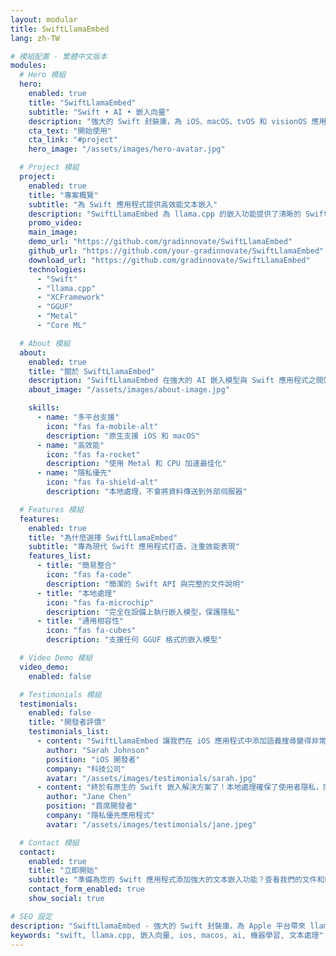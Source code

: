 ```yaml
---
layout: modular
title: SwiftLlamaEmbed
lang: zh-TW

# 模組配置 - 繁體中文版本
modules:
  # Hero 模組
  hero:
    enabled: true
    title: "SwiftLlamaEmbed"
    subtitle: "Swift • AI • 嵌入向量"
    description: "強大的 Swift 封裝庫，為 iOS、macOS、tvOS 和 visionOS 應用程式帶來 llama.cpp 的文本嵌入功能。"
    cta_text: "開始使用"
    cta_link: "#project"
    hero_image: "/assets/images/hero-avatar.jpg"

  # Project 模組
  project:
    enabled: true
    title: "專案概覽"
    subtitle: "為 Swift 應用程式提供高效能文本嵌入"
    description: "SwiftLlamaEmbed 為 llama.cpp 的嵌入功能提供了清晰的 Swift 原生介面。以效能和易用性為設計理念，讓開發者只需幾行程式碼就能將強大的文本嵌入功能整合到應用程式中。"
    promo_video:
    main_image:
    demo_url: "https://github.com/gradinnovate/SwiftLlamaEmbed"
    github_url: "https://github.com/your-gradinnovate/SwiftLlamaEmbed"
    download_url: "https://github.com/gradinnovate/SwiftLlamaEmbed"
    technologies:
      - "Swift"
      - "llama.cpp"
      - "XCFramework"
      - "GGUF"
      - "Metal"
      - "Core ML"

  # About 模組
  about:
    enabled: true
    title: "關於 SwiftLlamaEmbed"
    description: "SwiftLlamaEmbed 在強大的 AI 嵌入模型與 Swift 應用程式之間架起了橋樑。它為 llama.cpp 提供原生 Swift 介面，讓開發者能在 Apple 設備上以最佳效能和隱私保護的方式本地執行嵌入模型。"
    about_image: "/assets/images/about-image.jpg"

    skills:
      - name: "多平台支援"
        icon: "fas fa-mobile-alt"
        description: "原生支援 iOS 和 macOS"
      - name: "高效能"
        icon: "fas fa-rocket"
        description: "使用 Metal 和 CPU 加速最佳化"
      - name: "隱私優先"
        icon: "fas fa-shield-alt"
        description: "本地處理，不會將資料傳送到外部伺服器"

  # Features 模組
  features:
    enabled: true
    title: "為什麼選擇 SwiftLlamaEmbed"
    subtitle: "專為現代 Swift 應用程式打造，注重效能表現"
    features_list:
      - title: "簡易整合"
        icon: "fas fa-code"
        description: "簡潔的 Swift API 與完整的文件說明"
      - title: "本地處理"
        icon: "fas fa-microchip"
        description: "完全在設備上執行嵌入模型，保護隱私"
      - title: "通用相容性"
        icon: "fas fa-cubes"
        description: "支援任何 GGUF 格式的嵌入模型"

  # Video Demo 模組
  video_demo:
    enabled: false

  # Testimonials 模組
  testimonials:
    enabled: false
    title: "開發者評價"
    testimonials_list:
      - content: "SwiftLlamaEmbed 讓我們在 iOS 應用程式中添加語義搜尋變得非常簡單。API 清晰，效能出色。"
        author: "Sarah Johnson"
        position: "iOS 開發者"
        company: "科技公司"
        avatar: "/assets/images/testimonials/sarah.jpg"
      - content: "終於有原生的 Swift 嵌入解決方案了！本地處理確保了使用者隱私，同時提供優異效能。"
        author: "Jane Chen"
        position: "首席開發者"
        company: "隱私優先應用程式"
        avatar: "/assets/images/testimonials/jane.jpeg"

  # Contact 模組
  contact:
    enabled: true
    title: "立即開始"
    subtitle: "準備為您的 Swift 應用程式添加強大的文本嵌入功能？查看我們的文件和範例。"
    contact_form_enabled: true
    show_social: true

# SEO 設定
description: "SwiftLlamaEmbed - 強大的 Swift 封裝庫，為 Apple 平台帶來 llama.cpp 文本嵌入功能"
keywords: "swift, llama.cpp, 嵌入向量, ios, macos, ai, 機器學習, 文本處理"
---
```


<!-- 所有內容都由模組根據上面的設定動態生成 -->
